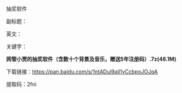抽奖软件

副标题：

英文：

关键字：







**网管小贾的抽奖软件（含数十个背景及音乐，赠送5年注册码）.7z(48.1M)**

下载链接：https://pan.baidu.com/s/1ntADui9ajl1yCcbpoJOJqA

提取码：2fni
